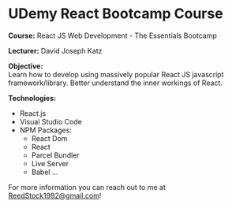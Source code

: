 # UDemy React Bootcamp Course
<b>Course:</b> React JS Web Development - The Essentials Bootcamp

<b>Lecturer:</b> David Joseph Katz

<b>Objective:</b><br>
Learn how to develop using massively popular React JS javascript framework/library. 
Better understand the inner workings of React.

<b>Technologies:</b>
   - React.js
   - Visual Studio Code
   - NPM Packages:
      - React Dom
      - React
      - Parcel Bundler
      - Live Server
      - Babel
      ...

For more information you can reach out to me at ReedStock1992@gmail.com!
